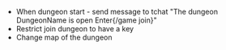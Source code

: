 - When dungeon start - send message to tchat "The dungeon DungeonName is open Enter{/game join}"
- Restrict join dungeon to have a key
- Change map of the dungeon
